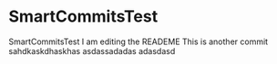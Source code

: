 # SmartCommitsTest
SmartCommitsTest
 I am editing the READEME
This is another commit
sahdkaskdhaskhas
asdassadadas
adasdasd
